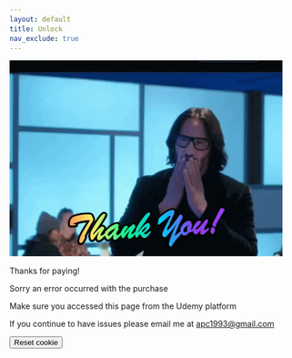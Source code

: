 ```yaml
---
layout: default
title: Unlock
nav_exclude: true
---
```


<span id="success">
<img src="../images/thanks_for_paying.gif" onload="setCookie('purchased', true, 'https://www.udemy.com/'')"/>

Thanks for paying!
</span>

<span id="failure">
Sorry an error occurred with the purchase

Make sure you accessed this page from the Udemy platform

If you continue to have issues please email me at apc1993@gmail.com
</span>

<button onclick="eraseCookie('purchased')">Reset cookie</button>

